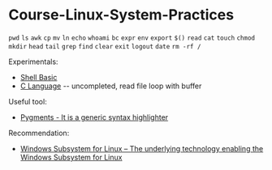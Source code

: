 # Course-Linux-System-Practices

```pwd``` ```ls``` ```awk``` ```cp``` ```mv``` ```ln``` ```echo``` ```whoami``` ```bc``` ```expr``` ```env``` ```export``` ```$()``` ```read``` ```cat``` ```touch``` ```chmod``` ```mkdir``` ```head``` ```tail``` ```grep``` ```find``` ```clear``` ```exit``` ```logout``` ```date``` ```rm -rf /```

Experimentals:

- [Shell Basic](./Experimentals/Shell-Basic)
- [C Language](./Experimentals/C-Language) -- uncompleted, read file loop with buffer

Useful tool:

- [Pygments - It is a generic syntax highlighter](http://pygments.org/)

Recommendation:

- [Windows Subsystem for Linux &#8211; The underlying technology enabling the Windows Subsystem for Linux](https://blogs.msdn.microsoft.com/wsl/)
